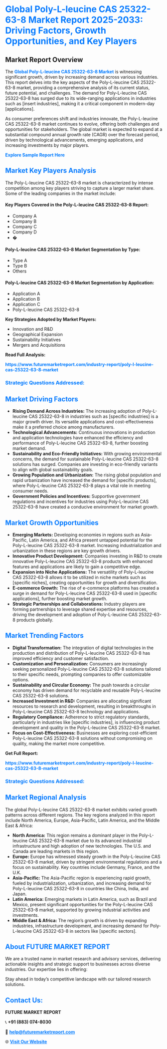 <h1 style="color: #007BFF;">Global Poly-L-leucine CAS 25322-63-8 Market Report 2025-2033: Driving Factors, Growth Opportunities, and Key Players</h1>

<section id="overview">
<h2>Market Report Overview</h2>
<p>The <a href="https://www.futuremarketreport.com/industry-report/poly-l-leucine-cas-25322-63-8-market" style="color: #007BFF; text-decoration: none;"><strong>Global Poly-L-leucine CAS 25322-63-8 Market</strong></a> is witnessing significant growth, driven by increasing demand across various industries. This report delves into the key aspects of the Poly-L-leucine CAS 25322-63-8 market, providing a comprehensive analysis of its current status, future potential, and challenges. The demand for Poly-L-leucine CAS 25322-63-8 has surged due to its wide-ranging applications in industries such as [insert industries], making it a critical component in modern-day [applications].</p>
<p>As consumer preferences shift and industries innovate, the Poly-L-leucine CAS 25322-63-8 market continues to evolve, offering both challenges and opportunities for stakeholders. The global market is expected to expand at a substantial compound annual growth rate (CAGR) over the forecast period, driven by technological advancements, emerging applications, and increasing investments by major players.</p>
</section>

<section id="overview">
<p><a href="https://www.futuremarketreport.com/request-sample/reportId=113392" style="color: #007BFF; text-decoration: none;"><strong>Explore Sample Report Here</strong></a></p>
</section>

<section id="key-players">
<h2 style="color: #007BFF;">Market Key Players Analysis</h2>
<p>The Poly-L-leucine CAS 25322-63-8 market is characterized by intense competition among key players striving to capture a larger market share. Some of the leading companies in the market include:</p>
<h4>Key Players Covered in the Poly-L-leucine CAS 25322-63-8 Report:</h4>
<ul><li>Company A</li><li>Company B</li><li>Company C</li><li>Company D</li><li>�</li></ul>
<h4>Poly-L-leucine CAS 25322-63-8 Market Segmentation by Type:</h4>
<ul><li>Type A</li><li>Type B</li><li>Others</li></ul>

<h4>Poly-L-leucine CAS 25322-63-8 Market Segmentation by Application:</h4>
<ul><li>Application A</li><li>Application B</li><li>Application C</li><li>Poly-L-leucine CAS 25322-63-8</li></ul>
<p><strong>Key Strategies Adopted by Market Players:</strong></p>
<ul>
<li>Innovation and R&D</li>
<li>Geographical Expansion</li>
<li>Sustainability Initiatives</li>
<li>Mergers and Acquisitions</li>
</ul>
</section>

<section>
<p><strong>Read Full Analysis: </strong></p><a href="https://www.futuremarketreport.com/industry-report/poly-l-leucine-cas-25322-63-8-market" style="color: #007BFF; text-decoration: none;"><strong>https://www.futuremarketreport.com/industry-report/poly-l-leucine-cas-25322-63-8-market</strong></a>
<h3 style="color: #007BFF;">Strategic Questions Addressed:</h3>
</section>

<section id="driving-factors">
<h2 style="color: #007BFF;">Market Driving Factors</h2>
<ul>
<li><strong>Rising Demand Across Industries:</strong> The increasing adoption of Poly-L-leucine CAS 25322-63-8 in industries such as [specific industries] is a major growth driver. Its versatile applications and cost-effectiveness make it a preferred choice among manufacturers.</li>
<li><strong>Technological Advancements:</strong> Continuous innovations in production and application technologies have enhanced the efficiency and performance of Poly-L-leucine CAS 25322-63-8, further boosting market demand.</li>
<li><strong>Sustainability and Eco-Friendly Initiatives:</strong> With growing environmental concerns, the demand for sustainable Poly-L-leucine CAS 25322-63-8 solutions has surged. Companies are investing in eco-friendly variants to align with global sustainability goals.</li>
<li><strong>Growing Population and Urbanization:</strong> The rising global population and rapid urbanization have increased the demand for [specific products], where Poly-L-leucine CAS 25322-63-8 plays a vital role in meeting consumer needs.</li>
<li><strong>Government Policies and Incentives:</strong> Supportive government regulations and incentives for industries using Poly-L-leucine CAS 25322-63-8 have created a conducive environment for market growth.</li>
</ul>
</section>

<section id="growth-opportunities">
<h2 style="color: #007BFF;">Market Growth Opportunities</h2>
<ul>
<li><strong>Emerging Markets:</strong> Developing economies in regions such as Asia-Pacific, Latin America, and Africa present untapped potential for the Poly-L-leucine CAS 25322-63-8 market. Increasing industrialization and urbanization in these regions are key growth drivers.</li>
<li><strong>Innovative Product Development:</strong> Companies investing in R&D to create innovative Poly-L-leucine CAS 25322-63-8 products with enhanced features and applications are likely to gain a competitive edge.</li>
<li><strong>Expansion into Niche Applications:</strong> The versatility of Poly-L-leucine CAS 25322-63-8 allows it to be utilized in niche markets such as [specific niches], creating opportunities for growth and diversification.</li>
<li><strong>E-commerce Growth:</strong> The rise of e-commerce platforms has created a surge in demand for Poly-L-leucine CAS 25322-63-8 used in [specific applications], further boosting market growth.</li>
<li><strong>Strategic Partnerships and Collaborations:</strong> Industry players are forming partnerships to leverage shared expertise and resources, driving the development and adoption of Poly-L-leucine CAS 25322-63-8 products globally.</li>
</ul>
</section>

<section id="trending-factors">
<h2 style="color: #007BFF;">Market Trending Factors</h2>
<ul>
<li><strong>Digital Transformation:</strong> The integration of digital technologies in the production and distribution of Poly-L-leucine CAS 25322-63-8 has improved efficiency and customer satisfaction.</li>
<li><strong>Customization and Personalization:</strong> Consumers are increasingly seeking personalized Poly-L-leucine CAS 25322-63-8 solutions tailored to their specific needs, prompting companies to offer customizable options.</li>
<li><strong>Sustainability and Circular Economy:</strong> The push towards a circular economy has driven demand for recyclable and reusable Poly-L-leucine CAS 25322-63-8 solutions.</li>
<li><strong>Increased Investment in R&D:</strong> Companies are allocating significant resources to research and development, resulting in breakthroughs in Poly-L-leucine CAS 25322-63-8 technology and applications.</li>
<li><strong>Regulatory Compliance:</strong> Adherence to strict regulatory standards, particularly in industries like [specific industries], is influencing product development and quality in the Poly-L-leucine CAS 25322-63-8 market.</li>
<li><strong>Focus on Cost-Effectiveness:</strong> Businesses are exploring cost-efficient Poly-L-leucine CAS 25322-63-8 solutions without compromising on quality, making the market more competitive.</li>
</ul>
</section>

<section>
<p><strong>Get Full Report: </strong></p><a href="https://www.futuremarketreport.com/industry-report/poly-l-leucine-cas-25322-63-8-market" style="color: #007BFF; text-decoration: none;"><strong>https://www.futuremarketreport.com/industry-report/poly-l-leucine-cas-25322-63-8-market</strong></a>
<h3 style="color: #007BFF;">Strategic Questions Addressed:</h3>
</section>


<section id="regional-analysis">
<h2 style="color: #007BFF;">Market Regional Analysis</h2>
<p>The global Poly-L-leucine CAS 25322-63-8 market exhibits varied growth patterns across different regions. The key regions analyzed in this report include North America, Europe, Asia-Pacific, Latin America, and the Middle East & Africa:</p>
<ul>
<li><strong>North America:</strong> This region remains a dominant player in the Poly-L-leucine CAS 25322-63-8 market due to its advanced industrial infrastructure and high adoption of new technologies. The U.S. and Canada are leading markets in this region.</li>
<li><strong>Europe:</strong> Europe has witnessed steady growth in the Poly-L-leucine CAS 25322-63-8 market, driven by stringent environmental regulations and a focus on sustainability. Key countries include Germany, France, and the U.K.</li>
<li><strong>Asia-Pacific:</strong> The Asia-Pacific region is experiencing rapid growth, fueled by industrialization, urbanization, and increasing demand for Poly-L-leucine CAS 25322-63-8 in countries like China, India, and Japan.</li>
<li><strong>Latin America:</strong> Emerging markets in Latin America, such as Brazil and Mexico, present significant opportunities for the Poly-L-leucine CAS 25322-63-8 market, supported by growing industrial activities and investments.</li>
<li><strong>Middle East & Africa:</strong> The region’s growth is driven by expanding industries, infrastructure development, and increasing demand for Poly-L-leucine CAS 25322-63-8 in sectors like [specific sectors].</li>
</ul>
</section>

<footer>
<h2 style="color: #007BFF;">About FUTURE MARKET REPORT</h2>
<p>We are a trusted name in market research and advisory services, delivering actionable insights and strategic support to businesses across diverse industries. Our expertise lies in offering:</p>

<p>Stay ahead in today’s competitive landscape with our tailored research solutions.</p>

<h2 style="color: #007BFF;">Contact Us:</h2>
<p><strong>FUTURE MARKET REPORT</strong></p>
<p>📞 <strong>+91 (883) 074-8030</strong></p>
<p>📧 <strong><a href="mailto:help@futuremarketreport.com" style="color: #007BFF;">help@futuremarketreport.com</a></strong></p>
<p>🌐 <strong><a href="https://www.futuremarketreport.com/" style="color: #007BFF;">Visit Our Website</a></strong></p>
</footer>